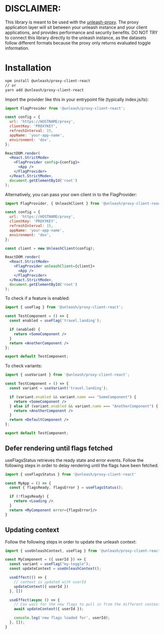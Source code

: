 # DISCLAIMER:

This library is meant to be used with the [unleash-proxy](https://github.com/Unleash/unleash-proxy). The proxy application layer will sit between your unleash instance and your client applications, and provides performance and security benefits. DO NOT TRY to connect this library directly to the unleash instance, as the datasets follow different formats because the proxy only returns evaluated toggle information.

# Installation

```bash
npm install @unleash/proxy-client-react
// or
yarn add @unleash/proxy-client-react
```

Import the provider like this in your entrypoint file (typically index.js/ts):

```jsx
import FlagProvider from '@unleash/proxy-client-react';

const config = {
  url: 'https://HOSTNAME/proxy',
  clientKey: 'PROXYKEY',
  refreshInterval: 15,
  appName: 'your-app-name',
  environment: 'dev',
};

ReactDOM.render(
  <React.StrictMode>
    <FlagProvider config={config}>
      <App />
    </FlagProvider>
  </React.StrictMode>,
  document.getElementById('root')
);
```

Alternatively, you can pass your own client in to the FlagProvider:

```jsx
import FlagProvider, { UnleashClient } from '@unleash/proxy-client-react';

const config = {
  url: 'https://HOSTNAME/proxy',
  clientKey: 'PROXYKEY',
  refreshInterval: 15,
  appName: 'your-app-name',
  environment: 'dev',
};

const client = new UnleashClient(config);

ReactDOM.render(
  <React.StrictMode>
    <FlagProvider unleashClient={client}>
      <App />
    </FlagProvider>
  </React.StrictMode>,
  document.getElementById('root')
);
```

To check if a feature is enabled:

```jsx
import { useFlag } from '@unleash/proxy-client-react';

const TestComponent = () => {
  const enabled = useFlag('travel.landing');

  if (enabled) {
    return <SomeComponent />
  }
  return <AnotherComponent />
};

export default TestComponent;
```

To check variants:

```jsx
import { useVariant } from '@unleash/proxy-client-react';

const TestComponent = () => {
  const variant = useVariant('travel.landing');

  if (variant.enabled && variant.name === "SomeComponent") {
    return <SomeComponent />
  } else if (variant.enabled && variant.name === "AnotherComponent") {
    return <AnotherComponent />
  }
  return <DefaultComponent />
};

export default TestComponent;
```

## Defer rendering until flags fetched

useFlagsStatus retrieves the ready state and error events.
Follow the following steps in order to delay rendering until the flags have been fetched.

```jsx
import { useFlagsStatus } from '@unleash/proxy-client-react'

const MyApp = () => {
  const { flagsReady, flagsError } = useFlagsStatus();

  if (!flagsReady) {
    return <Loading />
  }
  return <MyComponent error={flagsError}/>
}

```

## Updating context

Follow the following steps in order to update the unleash context:

```jsx
import { useUnleashContext, useFlag } from '@unleash/proxy-client-react'

const MyComponent = ({ userId }) => {
  const variant = useFlag("my-toggle");
  const updateContext = useUnleashContext();

  useEffect(() => {
    // context is updated with userId
    updateContext({ userId })
  }, [])

  useEffect(async () => {
    // Can wait for the new flags to pull in from the different context
    await updateContext({ userId });

    console.log('new flags loaded for', userId);
  }, []);
}

```
